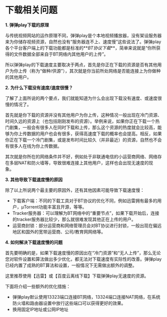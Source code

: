 # 下载相关问题

**1. 弹弹play下载的原理**

与传统视频网站的运作原理不同，弹弹play是个本地视频播放器，没有架设服务器来为你储存视频资源，自然也没有“服务器连不上、速度慢”这些说法了。弹弹play各个平台客户端上的下载功能都是标准的**_BT协议下载_**，简单来说就是“你所获得的文件数据全部来自于BT网络内其他用户的上传”。

所以弹弹play的下载速度主要取决于两点，首先是你正在下载的资源是否有其他用户为你上传（称为“做种/供源”），其次就是你当前所处网络是否能连接上为你做种的其他用户。

**2. 为什么下载没有速度/速度很慢？**

了解了上面所说的两个要点，我们就能知道为什么会出现下载没有速度、或速度很慢的情况了。

首先就是你下载的资源并没有其他用户为你上传，这种情况一般出现在冷门资源、时间久远的资源上（也包括刚刚发布的资源）。举例来说，如果你正在下载一个热门剧集，一般会有很多人在同时下载和上传，那么这个资源的热度就会比较高，能够为你上传数据的用户也会有很多，获得高速度下载的概率也会提高。相反，如果你正在下载一个冷门剧集，或是发布时间比较久（并非最近）的资源，自然也不会有很多人在线为你上传数据。

其次就是你所在的网络条件并不好，例如处于非联通电信的小运营商网络、网络存在多层NAT和防火墙等，导致很难连接上其他用户，这样也会出现无速度的现象。

**3. 其他导致下载速度慢的原因**

除了以上所说两个最主要的原因外，还有其他因素可能导致下载速度慢：

- 下载客户端：不同的下载工具对于BT协议的优化不同，例如迅雷拥有最多的用户，µTorrent功能丰富且开源，等等。
- Tracker服务器：可以理解为BT网络中的“重要节点”，如果下载开始后，连接的tracker服务器比较少，那么就很难发现其他正在上传的用户。
- 运营商封锁：部分运营商和网络管理员会对BT协议进行封锁，一般出现在偏远地区和国外的宽带运营商、公司/教育网网络等。

**4. 如何解决下载速度慢的问题**

首先要明确的是，如果下载速度慢的原因出在“冷门资源”和“无人上传”，那么无论您对软件设置和算法做出多少优化，都无法对下载速度有实际性的改善。弹弹play已经内置了成熟的BT算法和设置，一般情况下无需做出额外的调整。

这里推荐使用【迅雷】或【百度云离线下载】下载弹弹play无速度的资源。

下面将介绍一些额外的优化措施：

- 弹弹play默认使用13323端口连接BT网络，13324端口连接NAT网络，在系统防火墙和路由器设置中放行这些端口可以获得更好的效果。
- 换用固定IP地址或公网IP地址
